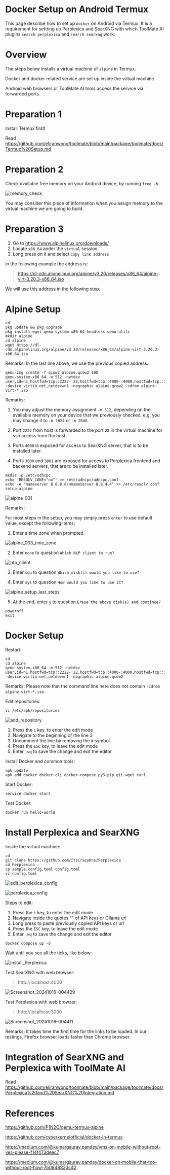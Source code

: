 # Docker Setup on Android Termux

This page describe how to set up `docker` on Android via Termux.  It is a requirement for settting up Perplexica and SearXNG with which ToolMate AI plugins `search perplexica` and `search searxng` work.

# Overview

The steps below installs a virtual machine of `alpine` in Termux.

Docker and docker related service are set up inside the virtual machine.

Android web browsers or ToolMate AI tools access the service via forwarded ports.

# Preparation 1

Install Termux first!

Read https://github.com/eliranwong/toolmate/blob/main/package/toolmate/docs/Termux%20Setup.md

# Preparation 2

Check available free memory on your Android device, by running `free -h`.

![memory_check](https://github.com/user-attachments/assets/f6364b94-8338-48a3-b216-f2b1f163a29b)

You may consider this piece of information when you assign memory to the virtual machine we are going to build.

# Preparation 3

1. Go to https://www.alpinelinux.org/downloads/
2. Locate `x86_64` ander the `virtual` session.
3. Long press on it and select `Copy link address`

In the following example the address is:

> https://dl-cdn.alpinelinux.org/alpine/v3.20/releases/x86_64/alpine-virt-3.20.3-x86_64.iso

We will use this address in the following step.

# Alpine Setup

```
cd
pkg update && pkg upgrade
pkg install wget qemu-system-x86-64-headless qemu-utils
mkdir alpine
cd alpine
wget https://dl-cdn.alpinelinux.org/alpine/v3.20/releases/x86_64/alpine-virt-3.20.3-x86_64.iso
```

Remarks: In the last line above, we use the previous copied address.

```
qemu-img create -f qcow2 alpine.qcow2 10G
qemu-system-x86_64 -m 512 -netdev user,id=n1,hostfwd=tcp::2222-:22,hostfwd=tcp::4000-:4000,hostfwd=tcp::3000-:3000,hostfwd=tcp::3001-:3001 -device virtio-net,netdev=n1 -nographic alpine.qcow2 -cdrom alpine-virt-*.iso
```

Remarks: 

1. You may adjust the memory assignment `-m 512`, depending on the available memory on your device that we previously checked, e.g. you may change it to `-m 1024` or `-m 2048`.

2. Port `2222` from host is forwarded to the port `22` in the virtual machine for ssh access from the host.

3. Ports `4000` is exposed for access to SearXNG server, that is to be installed later.

4. Ports `3000` and `3001` are exposed for access to Perplexica frontend and backend servers, that are to be installed later.

```
mkdir -p /etc/udhcpc
echo 'RESOLV_CONF="no"' >> /etc/udhcpc/udhcpc.conf
echo -e "nameserver 8.8.8.8\nnameserver 8.8.4.4" >> /etc/resolv.conf
setup-alpine
```

![alpine_001](https://github.com/user-attachments/assets/a5ca574d-965e-49e2-a8b3-542da909a888)

Remarks:

For most steps in the setup, you may simply press `enter` to use default value, except the following items:

1. Enter a time zone when prompted.

![alpine_003_time_zone](https://github.com/user-attachments/assets/404a95cd-acca-4920-bad2-0eee3f180ace)

2. Enter `none` to question `Which NLP client to run?`

![ntp_client](https://github.com/user-attachments/assets/a86ef5db-ca4d-42b1-9689-c8a441d5c421)

3. Enter `sda` to question `Which disk(s) would you like to use?`

4. Enter `sys` to question `How would you like to use it?`

![alpine_setup_last_steps](https://github.com/user-attachments/assets/6bb78271-863e-456b-aec9-d9f703752a41)

5. At the end, enter `y` to question `Erase the above disk(s) and continue?`

```
poweroff
exit
```

# Docker Setup

Restart:

```
cd
cd alpine
qemu-system-x86_64 -m 512 -netdev user,id=n1,hostfwd=tcp::2222-:22,hostfwd=tcp::4000-:4000,hostfwd=tcp::3000-:3000,hostfwd=tcp::3001-:3001 -device virtio-net,netdev=n1 -nographic alpine.qcow2
```

Remarks: Please note that the command line here does not contain `-cdrom alpine-virt-*.iso`.

Edit repositories:

```
vi /etc/apk/repositories
```

![add_repository](https://github.com/user-attachments/assets/1f215cd5-efbf-4088-9577-b0027226a149)

1. Press the `i` key, to enter the edit mode
2. Navigate to the beginning of the line 3
3. Uncomment the line by removing the `#` symbol
4. Press the `ESC` key, to leave the edit mode
5. Enter `:wq` to save the change and exit the editor

Install Docker and common tools:

```
apk update
apk add docker docker-cli docker-compose py3-pip git wget curl
```

Start Docker:

```
service docker start
```

Test Docker:

```
docker run hello-world
```

# Install Perplexica and SearXNG

Inside the virtual machine:

```
cd
git clone https://github.com/ItzCrazyKns/Perplexica
cd Perplexica
cp sample.config.toml config.toml
vi config.toml
```

![edit_perplexica_config](https://github.com/user-attachments/assets/340e71f1-4ea3-4048-839b-208c7c18abf8)

![perplexica_config](https://github.com/user-attachments/assets/342a1996-0d8d-4959-85a2-a439861be1b8)

Steps to edit:

1. Press the `i` key, to enter the edit mode
2. Navigate inside the quotes "" of API keys or Ollama url
3. Long press to paste previously copied API keys or url
4. Press the `ESC` key, to leave the edit mode
5. Enter `:wq` to save the change and exit the editor

```
docker compose up -d
```

Wait until you see all the ticks, like below:

![install_Perplexica](https://github.com/user-attachments/assets/7c831c15-1291-4417-8ceb-2eb5a3b4ef06)

Test SearXNG with web browser:

> http://localhost:4000

![Screenshot_20241016-004429](https://github.com/user-attachments/assets/ad08f570-9004-4561-9d56-59ca555e3518)

Test Perplexica with web browser:

> http://localhost:3000

![Screenshot_20241016-004411](https://github.com/user-attachments/assets/302401c5-1eac-4285-991f-ae97eae239bd)

Remarks: It takes time the first time for the links to be loaded.  In our testings, Firefox browser loads faster than Chrome browser.

# Integration of SearXNG and Perplexica with ToolMate AI

Read https://github.com/eliranwong/toolmate/blob/main/package/toolmate/docs/Perplexica%20and%20SearXNG%20Integration.md

# References

https://github.com/P1N2O/qemu-termux-alpine

https://github.com/cyberkernelofficial/docker-in-termux

https://medium.com/@kumargaurav.pandey/vms-on-mobile-without-root-yes-please-f14f473deec7

https://medium.com/@kumargaurav.pandey/docker-on-mobile-that-too-without-root-how-7b0848833c42
